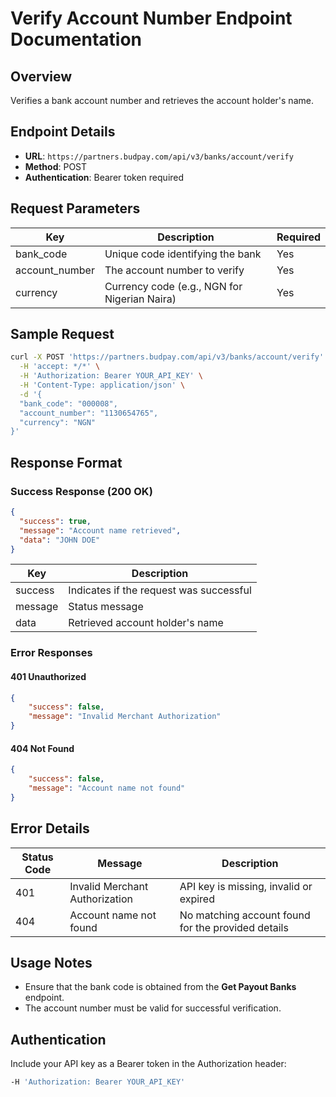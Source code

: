 # Verify Account Number Endpoint Documentation

## Overview
Verifies a bank account number and retrieves the account holder's name.

## Endpoint Details
- **URL**: `https://partners.budpay.com/api/v3/banks/account/verify`
- **Method**: POST
- **Authentication**: Bearer token required

## Request Parameters

| Key             | Description                                   | Required |
|----------------|-----------------------------------------------|----------|
| bank_code      | Unique code identifying the bank             | Yes      |
| account_number | The account number to verify                 | Yes      |
| currency       | Currency code (e.g., NGN for Nigerian Naira) | Yes      |

## Sample Request
```bash
curl -X POST 'https://partners.budpay.com/api/v3/banks/account/verify' \
  -H 'accept: */*' \
  -H 'Authorization: Bearer YOUR_API_KEY' \
  -H 'Content-Type: application/json' \
  -d '{
  "bank_code": "000008",
  "account_number": "1130654765",
  "currency": "NGN"
}'
```

## Response Format

### Success Response (200 OK)
```json
{
  "success": true,
  "message": "Account name retrieved",
  "data": "JOHN DOE"
}
```

| Key       | Description                                  |
|-----------|----------------------------------------------|
| success   | Indicates if the request was successful    |
| message   | Status message                              |
| data      | Retrieved account holder's name            |


### Error Responses

#### 401 Unauthorized
```json
{
    "success": false,
    "message": "Invalid Merchant Authorization"
}
```

#### 404 Not Found
```json
{
    "success": false,
    "message": "Account name not found"
}
```

## Error Details
| Status Code | Message | Description |
|------------|---------|-------------|
| 401 | Invalid Merchant Authorization | API key is missing, invalid or expired |
| 404 | Account name not found | No matching account found for the provided details |


## Usage Notes
- Ensure that the bank code is obtained from the **Get Payout Banks** endpoint.
- The account number must be valid for successful verification.

## Authentication
Include your API key as a Bearer token in the Authorization header:
```bash
-H 'Authorization: Bearer YOUR_API_KEY'
```

